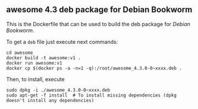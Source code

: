 ## awesome 4.3 deb package for Debian Bookworm

This is the Dockerfile that can be used to build the deb package for *Debian Bookworm*.

To get a `deb` file just execute next commands:

```
cd awesome
docker build -t awesome:v1 .
docker run awesome:v1
docker cp $(docker ps -a -n=1 -q):/root/awesome_4.3.0-0~xxxx.deb .
```

Then, to install, execute

```
sudo dpkg -i ./awesome_4.3.0-0~xxxx.deb
sudo apt-get -f install  # To install missing dependencies (dpkg doesn't install any dependencies)
```
